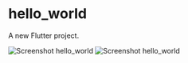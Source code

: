 # hello_world

A new Flutter project.

![Screenshot hello_world](images/03.png)
![Screenshot hello_world](images/04.png)